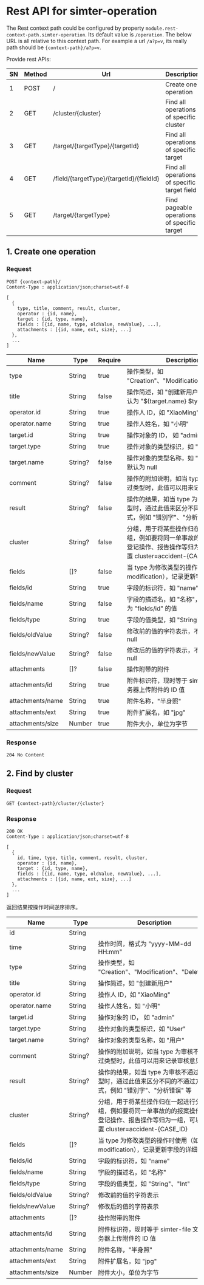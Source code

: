 # Rest API for simter-operation

The Rest context path  could be configured by property `module.rest-context-path.simter-operation`. 
Its default value is `/operation`. The below URL is all relative to this context path.
For example a url `/a?p=v`, its really path should be `{context-path}/a?p=v`.

Provide rest APIs:

| SN | Method | Url                                      | Description
|----|--------|------------------------------------------|-------------
| 1  | POST   | /                                        | Create one operation
| 2  | GET    | /cluster/{cluster}                       | Find all operations of specific cluster
| 3  | GET    | /target/{targetType}/{targetId}          | Find all operations of specific target
| 4  | GET    | /field/{targetType}/{targetId}/{fieldId} | Find all operations of specific target field
| 5  | GET    | /target/{targetType}                     | Find pageable operations of specific target

## 1. Create one operation

### Request

```
POST {context-path}/
Content-Type : application/json;charset=utf-8

[
  {
    type, title, comment, result, cluster,
    operator : {id, name}, 
    target : {id, type, name}, 
    fields : [{id, name, type, oldValue, newValue}, ...],
    attachments : [{id, name, ext, size}, ...]
  },
  ...
]
```

| Name             | Type    | Require | Description
|------------------|---------|---------|-------------
| type             | String  | true    | 操作类型，如 "Creation"、"Modification"、"Deletion"
| title            | String  | false   | 操作简述，如 "创建新用户"，不提供则默认为 "${target.name} $type"
| operator.id      | String  | true    | 操作人 ID，如 "XiaoMing"
| operator.name    | String  | true    | 操作人姓名，如 "小明"
| target.id        | String  | true    | 操作对象的 ID， 如 "admin"
| target.type      | String  | true    | 操作对象的类型标识，如 "User"
| target.name      | String? | false   | 操作对象的类型名称，如 "用户"，不提供默认为 null
| comment          | String? | false   | 操作的附加说明，如当 type 为审核不通过类型时，此值可以用来记录审核意见
| result           | String? | false   | 操作的结果，如当 type 为审核不通过类型时，通过此值来区分不同的不通过方式，例如 "错别字"、"分析错误" 等
| cluster          | String? | false   | 分组，用于将某些操作归在一起进行分组，例如要将同一单事故的的报案操作、登记操作、报告操作等归为一组，可以设置 cluster=accident-{CASE_ID}
| fields           | []?     | false   | 当 type 为修改类型的操作时使用（如 modification），记录更新字段的详细信息
| fields/id        | String  | true    | 字段的标识符，如 "name"
| fields/name      | String  | false   | 字段的描述名，如 "名称"，不提供则默认为 "fields/id" 的值
| fields/type      | String  | true    | 字段的值类型，如 "String"、"Int"
| fields/oldValue  | String? | false   | 修改前的值的字符表示，不提供则默认为 null
| fields/newValue  | String? | false   | 修改后的值的字符表示，不提供则默认为 null
| attachments      | []?     | false   | 操作附带的附件
| attachments/id   | String  | true    | 附件标识符，现时等于 simter-file 文件服务器上传附件的 ID 值
| attachments/name | String  | true    | 附件名称，"半身照"
| attachments/ext  | String  | true    | 附件扩展名，如 "jpg"
| attachments/size | Number  | true    | 附件大小，单位为字节

### Response

```
204 No Content
```

## 2. Find by cluster

### Request

```
GET {context-path}/cluster/{cluster}
```

### Response

```
200 OK
Content-Type : application/json;charset=utf-8

[
  {
    id, time, type, title, comment, result, cluster,
    operator : {id, name}, 
    target : {id, type, name}, 
    fields : [{id, name, type, oldValue, newValue}, ...],
    attachments : [{id, name, ext, size}, ...]
  },
  ...
]
```

返回结果按操作时间逆序排序。

| Name             | Type    | Description
|------------------|---------|-------------
| id               | String  |
| time             | String  | 操作时间，格式为 "yyyy-MM-dd HH:mm"
| type             | String  | 操作类型，如 "Creation"、"Modification"、"Deletion"
| title            | String  | 操作简述，如 "创建新用户"
| operator.id      | String  | 操作人 ID，如 "XiaoMing"
| operator.name    | String  | 操作人姓名，如 "小明"
| target.id        | String  | 操作对象的 ID， 如 "admin"
| target.type      | String  | 操作对象的类型标识，如 "User"
| target.name      | String? | 操作对象的类型名称，如 "用户"
| comment          | String? | 操作的附加说明，如当 type 为审核不通过类型时，此值可以用来记录审核意见
| result           | String? | 操作的结果，如当 type 为审核不通过类型时，通过此值来区分不同的不通过方式，例如 "错别字"、"分析错误" 等
| cluster          | String? | 分组，用于将某些操作归在一起进行分组，例如要将同一单事故的的报案操作、登记操作、报告操作等归为一组，可以设置 cluster=accident-{CASE_ID}
| fields           | []?     | 当 type 为修改类型的操作时使用（如 modification），记录更新字段的详细信息
| fields/id        | String  | 字段的标识符，如 "name"
| fields/name      | String  | 字段的描述名，如 "名称"
| fields/type      | String  | 字段的值类型，如 "String"、"Int"
| fields/oldValue  | String? | 修改前的值的字符表示
| fields/newValue  | String? | 修改后的值的字符表示
| attachments      | []?     | 操作附带的附件
| attachments/id   | String  | 附件标识符，现时等于 simter-file 文件服务器上传附件的 ID 值
| attachments/name | String  | 附件名称，"半身照"
| attachments/ext  | String  | 附件扩展名，如 "jpg"
| attachments/size | Number  | 附件大小，单位为字节